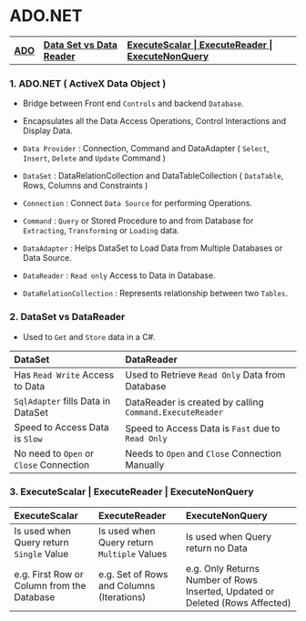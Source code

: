 # ADO.NET 

<table>
   <tr>      
      <th align=left><a href='#ado'>ADO</a></th>
      <th align=left><a href='#set'>Data Set vs Data Reader</a></th>   
      <th align=left><a href='#execute'>ExecuteScalar | ExecuteReader | ExecuteNonQuery</a></th>               
   </tr>
</table>
  

<h3 name='ado'>1. ADO.NET ( ActiveX Data Object )</h3>

- Bridge between Front end `Controls` and backend `Database`.
- Encapsulates all the Data Access Operations, Control Interactions and Display Data.

- `Data Provider` : Connection, Command and DataAdapter ( `Select`, `Insert`, `Delete` and `Update` Command )
- `DataSet` : DataRelationCollection and DataTableCollection ( `DataTable`, Rows, Columns and Constraints )

- `Connection`  : Connect `Data Source` for performing Operations.
- `Command` : `Query` or Stored Procedure to and from Database for `Extracting`, `Transforming` or `Loading` data.
- `DataAdapter` : Helps DataSet to Load Data from Multiple Databases or Data Source.
- `DataReader` : `Read only` Access to Data in Database.
- `DataRelationCollection` : Represents relationship between two `Tables`.

<h3 name='set'>2. DataSet vs DataReader</h3>

- Used to `Get` and `Store` data in a C#.

DataSet |  DataReader 
:--- | :---
Has `Read Write` Access to Data | Used to Retrieve `Read Only` Data from Database
`SqlAdapter` fills Data in DataSet | DataReader is created by calling `Command.ExecuteReader`
Speed to Access Data is `Slow` | Speed to Access Data is `Fast` due to `Read Only`
No need to `Open` or `Close` Connection | Needs to `Open` and `Close` Connection Manually

<h3 name='execute'>3. ExecuteScalar | ExecuteReader | ExecuteNonQuery</h3>

ExecuteScalar | ExecuteReader | ExecuteNonQuery
:--- | :--- | :---
Is used when Query return `Single` Value | Is used when Query return `Multiple` Values | Is used when Query return no Data
e.g. First Row or Column from the Database | e.g. Set of Rows and Columns (Iterations) | e.g. Only Returns Number of Rows Inserted, Updated or Deleted (Rows Affected)
